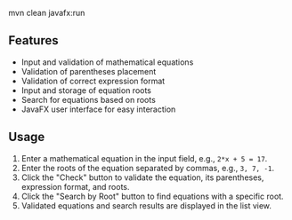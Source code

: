 mvn clean javafx:run

## Features

- Input and validation of mathematical equations
- Validation of parentheses placement
- Validation of correct expression format
- Input and storage of equation roots
- Search for equations based on roots
- JavaFX user interface for easy interaction

## Usage

1. Enter a mathematical equation in the input field, e.g., `2*x + 5 = 17`.
2. Enter the roots of the equation separated by commas, e.g., `3, 7, -1`.
3. Click the "Check" button to validate the equation, its parentheses, expression format, and roots.
4. Click the "Search by Root" button to find equations with a specific root.
5. Validated equations and search results are displayed in the list view.
